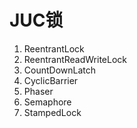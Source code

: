 # JUC锁

1. ReentrantLock
1. ReentrantReadWriteLock
1. CountDownLatch
1. CyclicBarrier
1. Phaser
1. Semaphore
1. StampedLock




